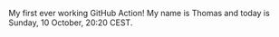 My first ever working GitHub Action!
My name is Thomas and today is Sunday, 10 October, 20:20 CEST. 
